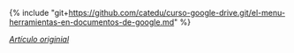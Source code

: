 {% include "git+https://github.com/catedu/curso-google-drive.git/el-menu-herramientas-en-documentos-de-google.md" %}

[_Artículo originial_](https://catedu.gitbooks.io/trabajo-colaborativo-con-google-drive/content/el-menu-herramientas-en-documentos-de-google.html)